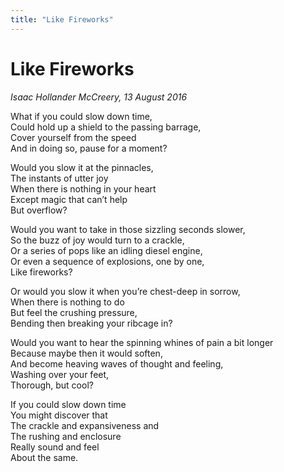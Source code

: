 ```yaml
---
title: "Like Fireworks"
---
```


Like Fireworks
===

*Isaac Hollander McCreery, 13 August 2016*

What if you could slow down time,  
Could hold up a shield to the passing barrage,  
Cover yourself from the speed  
And in doing so, pause for a moment?

Would you slow it at the pinnacles,  
The instants of utter joy  
When there is nothing in your heart  
Except magic that can’t help  
But overflow?

Would you want to take in those sizzling seconds slower,  
So the buzz of joy would turn to a crackle,  
Or a series of pops like an idling diesel engine,  
Or even a sequence of explosions, one by one,  
Like fireworks?

Or would you slow it when you’re chest-deep in sorrow,  
When there is nothing to do  
But feel the crushing pressure,  
Bending then breaking your ribcage in?

Would you want to hear the spinning whines of pain a bit longer  
Because maybe then it would soften,  
And become heaving waves of thought and feeling,  
Washing over your feet,  
Thorough, but cool?

If you could slow down time  
You might discover that  
The crackle and expansiveness and  
The rushing and enclosure  
Really sound and feel  
About the same.
